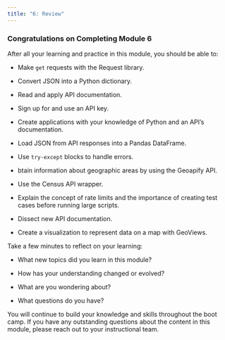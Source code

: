 ```yaml
---
title: "6: Review"
---
```


<img style="display: none;" src="https://static.bc-edx.com/data/dl-1-2/m6/lms/img/banner.jpg" alt="lesson banner" />

### Congratulations on Completing Module 6

After all your learning and practice in this module, you should be able to:

* Make `get` requests with the Request library.

* Convert JSON into a Python dictionary.

* Read and apply API documentation.

* Sign up for and use an API key.

* Create applications with your knowledge of Python and an API’s
documentation.

* Load JSON from API responses into a Pandas DataFrame.

* Use `try-except` blocks to handle errors.

* btain information about geographic areas by using the Geoapify API.

* Use the Census API wrapper.

* Explain the concept of rate limits and the importance of creating test cases before running large scripts.

* Dissect new API documentation.

* Create a visualization to represent data on a map with GeoViews.

Take a few minutes to reflect on your learning:

* What new topics did you learn in this module?

* How has your understanding changed or evolved?

* What are you wondering about?

* What questions do you have?

You will continue to build your knowledge and skills throughout the boot camp. If you have any outstanding questions about the content in this module, please reach out to your instructional team.
